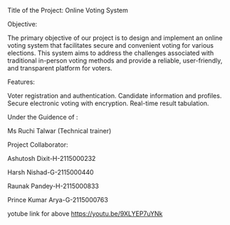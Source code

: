 Title of the Project: 
Online Voting System 


Objective: 

The primary objective of our project is to design and implement an online voting system that facilitates 
secure and convenient voting for various elections. This system aims to address the challenges 
associated with traditional in-person voting methods and provide a reliable, user-friendly, and 
transparent platform for voters. 

Features: 

Voter registration and authentication. 
Candidate information and profiles. 
Secure electronic voting with encryption. 
Real-time result tabulation.

Under the Guidence of :

Ms Ruchi Talwar (Technical trainer)

Project Collaborator:

Ashutosh Dixit-H-2115000232

Harsh Nishad-G-2115000440 

Raunak Pandey-H-2115000833 

Prince Kumar Arya-G-2115000763


yotube link for above   https://youtu.be/9XLYEP7uYNk



